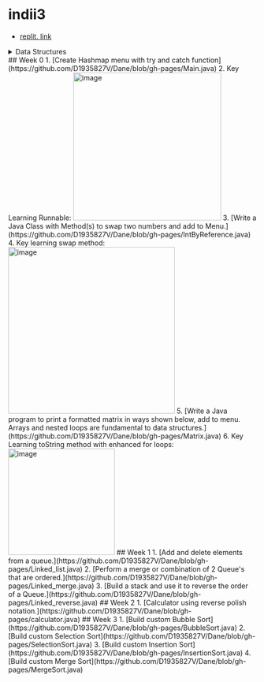 # indii3
- [replit. link](https://replit.com/@DaneVestal/Dane#.replit)
<details>
<summary>Data Structures</summary>
<br>
<img width="1020" alt="Screen Shot 2022-03-07 at 8 48 44 AM" src="https://user-images.githubusercontent.com/72890070/157079407-b998a98e-3dca-4973-828b-4a5dda12914d.png">
</details>
## Week 0 
1. [Create Hashmap menu with try and catch function](https://github.com/D1935827V/Dane/blob/gh-pages/Main.java)
2. Key Learning Runnable: <img width="300" alt="image" src="https://user-images.githubusercontent.com/54718367/162455192-b4aaa79b-5ecf-45a0-a623-c01ba0c49512.png">
3. [Write a Java Class with Method(s) to swap two numbers and add to Menu.](https://github.com/D1935827V/Dane/blob/gh-pages/IntByReference.java)
4. Key learning swap method: <img width="338" alt="image" src="https://user-images.githubusercontent.com/54718367/162455403-5839349c-3ad9-4f9d-a941-56faf5d2ed5f.png">
5. [Write a Java program to print a formatted matrix in ways shown below, add to menu. Arrays and nested loops are fundamental to data structures.](https://github.com/D1935827V/Dane/blob/gh-pages/Matrix.java)
6. Key Learning toString method with enhanced for loops: <img width="216" alt="image" src="https://user-images.githubusercontent.com/54718367/162455658-47c1e4cd-0df4-4e73-8797-d5014f1ee7fe.png">
## Week 1
1. [Add and delete elements from a queue.](https://github.com/D1935827V/Dane/blob/gh-pages/Linked_list.java)
2. [Perform a merge or combination of 2 Queue's that are ordered.](https://github.com/D1935827V/Dane/blob/gh-pages/Linked_merge.java)
3. [Build a stack and use it to reverse the order of a Queue.](https://github.com/D1935827V/Dane/blob/gh-pages/Linked_reverse.java)
## Week 2 
1. [Calculator using reverse polish notation.](https://github.com/D1935827V/Dane/blob/gh-pages/calculator.java)
## Week 3 
1. [Build custom Bubble Sort](https://github.com/D1935827V/Dane/blob/gh-pages/BubbleSort.java)
2. [Build custom Selection Sort](https://github.com/D1935827V/Dane/blob/gh-pages/SelectionSort.java)
3. [Build custom Insertion Sort](https://github.com/D1935827V/Dane/blob/gh-pages/InsertionSort.java)
4. [Build custom Merge Sort](https://github.com/D1935827V/Dane/blob/gh-pages/MergeSort.java)
